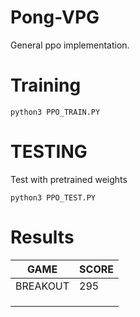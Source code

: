 # Pong-VPG
General ppo implementation. 

# Training
```
python3 PPO_TRAIN.PY
```

# TESTING  
Test with pretrained weights
```
python3 PPO_TEST.PY
```

# Results

| GAME          | SCORE         |        
| ------------- | ------------- |
| BREAKOUT      | 295           |
|               |               |
|               |               |
|               |               |
